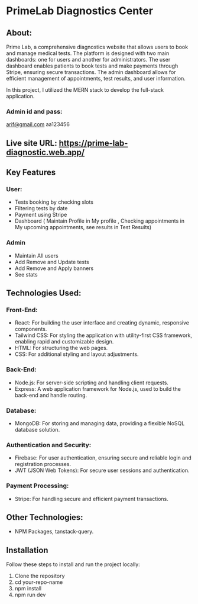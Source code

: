 # PrimeLab Diagnostics Center
## About:
 Prime Lab, a comprehensive diagnostics website that allows users to book and manage medical tests. The platform is designed with two main dashboards: one for users and another for administrators. The user dashboard enables patients to book tests and make payments through Stripe, ensuring secure transactions. The admin dashboard allows for efficient management of appointments, test results, and user information.

In this project, I utilized the MERN stack to develop the full-stack application.

### Admin id and pass:
arif@gmail.com
aa123456

## Live site URL: https://prime-lab-diagnostic.web.app/



 ## Key Features
 ### User:
 * Tests booking by checking slots
 * Filtering tests by date
 * Payment using Stripe
 * Dashboard ( Maintain Profile in My profile , Checking appointments in My upcoming appointments, see results in Test Results)

### Admin 
* Maintain All users
* Add Remove and Update tests
* Add Remove and Apply banners
* See stats
## Technologies Used:
### Front-End:

 - React: For building the user interface and creating dynamic, responsive components.
 - Tailwind CSS: For styling the application with utility-first CSS framework, enabling rapid and customizable design.
 - HTML: For structuring the web pages.
 - CSS: For additional styling and layout adjustments.
   
### Back-End:

 - Node.js: For server-side scripting and handling client requests.
 - Express: A web application framework for Node.js, used to build the back-end and handle routing.
### Database:

 - MongoDB: For storing and managing data, providing a flexible NoSQL database solution.
### Authentication and Security:

- Firebase: For user authentication, ensuring secure and reliable login and registration processes.
- JWT (JSON Web Tokens): For secure user sessions and authentication.
### Payment Processing:

 - Stripe: For handling secure and efficient payment transactions.

## Other Technologies:
 - NPM Packages, tanstack-query.
## Installation

Follow these steps to install and run the project locally:
1. Clone the repository
2. cd your-repo-name
3. npm install
4. npm run dev
  
